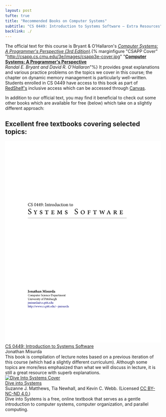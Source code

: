 ```yaml
---
layout: post
tufte: true
title: "Recommended Books on Computer Systems"
subtitle: "CS 0449: Introduction to Systems Software — Extra Resources"
backlink: ./
---
```


The official text for this course is Bryant & O’Hallaron's [_Computer Systems: A Programmer's Perspective (3rd Edition)_](http://csapp.cs.cmu.edu/3e/home.html).{% marginfigure "CSAPP Cover" "http://csapp.cs.cmu.edu/3e/images/csapp3e-cover.jpg" "[**Computer Systems: A Programmer's Perspective**](http://csapp.cs.cmu.edu/3e/home.html)<br>*Randal E. Bryant and David R. O'Hallaron*"%} It provides great explanations and various practice problems on the topics we cover in this course; the chapter on dynamic memory management is particularly well-written. Students enrolled in CS 0449 have access to this book as part of [RedShelf's](https://www.redshelf.com/) inclusive access which can be accessed through [Canvas](canvas.pitt.edu).
<!-- {%sidenote "opt-out" "Although CS:APP will be our 'official textbook', we will not be using it much (other than as additional reference). If you would like, feel free to [*opt-out*](https://solve.redshelf.com/hc/en-us/articles/360013142634-How-to-Opt-Out) of inclusive access and get a small refund."%} -->

In addition to our official text, you may find it beneficial to check out some other books which are available for free (below) which take on a slightly different approach:

## Excellent free textbooks covering selected topics:

<div class="div-55">
<div class="row my-3">
<div class="col-3">
    <a href="https://people.cs.pitt.edu/~jmisurda/teaching/cs449/cs449_latest.pdf"><img alt="Misurda CS 449 Cover" src="./misurda-cover.png"></a>
</div>
<div class="col-7">
    <div class="fw-bold"><a href="https://people.cs.pitt.edu/~jmisurda/teaching/cs449/cs449_latest.pdf">CS 0449: Introduction to Systems Software</a></div>
    <div class="fst-italic fw-medium">Jonathan Misurda</div>
    <div>This book is compilation of lecture notes based on a previous iteration of this course (which had a slightly different curriculum). Although some topics are more/less emphasized than what we will discuss in lecture, it is still a great resource with superb explanations.</div>
</div>
</div>
<div class="row my-3">
<div class="col-3">
    <a href="https://diveintosystems.org/book/"><img alt="Dive Into Systems Cover" src="https://diveintosystems.org/Diveintosystemscover.jpeg"></a>
</div>
<div class="col-7">
    <div class="fw-bold"><a href="https://diveintosystems.org/book/">Dive into Systems</a></div>
    <div class="fst-italic fw-medium">Suzanne J. Matthews, Tia Newhall, and Kevin C. Webb. (Licensed <a href="https://creativecommons.org/licenses/by-nc-nd/4.0/">CC BY-NC-ND 4.0.</a>)</div>
    <div>Dive into Systems is a free, online textbook that serves as a gentle introduction to computer systems, computer organization, and parallel computing.</div>
</div>
</div>
</div>
